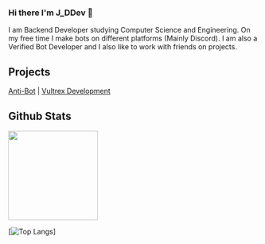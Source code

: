 ### Hi there I'm J_DDev 👋
I am Backend Developer studying Computer Science and Engineering. On my free time I make bots on different platforms (Mainly Discord). I am also a Verified Bot Developer and I also like to work with friends on projects. 


## Projects

[Anti-Bot](https://docs.antibot.xyz) | [Vultrex Development](https://dev.antibot.xyz/support)

## Github Stats

<img height="180em" src="https://github-readme-stats.vercel.app/api?username=JDevelo&show_icons=true&theme=dracula&hide_border=true&count_private=true&include_all_commits=true" />


[![Top Langs](https://github-readme-stats.vercel.app/api/top-langs/?username=JDevelo&layout=compact)]
